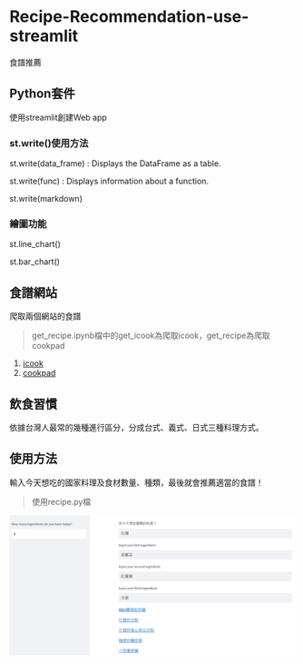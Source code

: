 # Recipe-Recommendation-use-streamlit
食譜推薦

## Python套件
使用streamlit創建Web app

### st.write()使用方法

st.write(data_frame) : Displays the DataFrame as a table.

st.write(func) : Displays information about a function.

st.write(markdown)

### 繪圖功能
st.line_chart()

st.bar_chart()

## 食譜網站
爬取兩個網站的食譜
>get_recipe.ipynb檔中的get_icook為爬取icook，get_recipe為爬取cookpad
1. [icook](https://icook.tw/)
2. [cookpad](https://cookpad.com/tw/home)

## 飲食習慣
依據台灣人最常的幾種進行區分，分成台式、義式、日式三種料理方式。

## 使用方法
輸入今天想吃的國家料理及食材數量、種類，最後就會推薦適當的食譜！
>使用recipe.py檔

![image](https://github.com/Tingchiachi/Recipe-Recommendation-use-streamlit/blob/main/streamlit.png)

